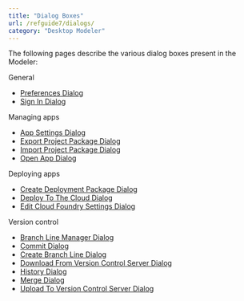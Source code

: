 ```yaml
---
title: "Dialog Boxes"
url: /refguide7/dialogs/
category: "Desktop Modeler"
---
```


The following pages describe the various dialog boxes present in the Modeler:

General

*   [Preferences Dialog](/refguide7/preferences-dialog/)
*   [Sign In Dialog](/refguide7/sign-in-dialog/)

Managing apps

*   [App Settings Dialog](/refguide7/app-settings-dialog/)
*   [Export Project Package Dialog](/refguide7/export-project-package-dialog/)
*   [Import Project Package Dialog](/refguide7/import-project-package-dialog/)
*   [Open App Dialog](/refguide7/open-app-dialog/)

Deploying apps

*   [Create Deployment Package Dialog](/refguide7/create-deployment-package-dialog/)
*   [Deploy To The Cloud Dialog](/refguide7/deploy-to-the-cloud-dialog/)
*   [Edit Cloud Foundry Settings Dialog](/refguide7/edit-cloud-foundry-settings-dialog/)

Version control

*   [Branch Line Manager Dialog](/refguide7/branch-line-manager-dialog/)
*   [Commit Dialog](/refguide7/commit-dialog/)
*   [Create Branch Line Dialog](/refguide7/create-branch-line-dialog/)
*   [Download From Version Control Server Dialog](/refguide7/download-from-version-control-dialog/)
*   [History Dialog](/refguide7/history-dialog/)
*   [Merge Dialog](/refguide7/merge-dialog/)
*   [Upload To Version Control Server Dialog](/refguide7/upload-to-version-control-dialog/)